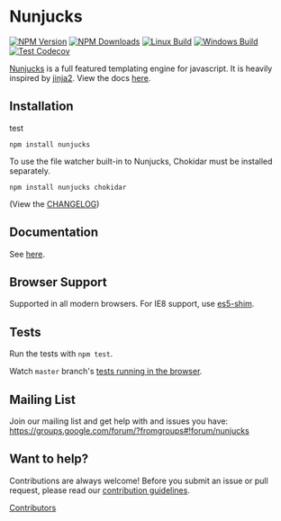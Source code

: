 # Nunjucks

[![NPM Version][npm-image]][npm-url]
[![NPM Downloads][downloads-image]][downloads-url]
[![Linux Build][github-actions-image]][github-actions-url]
[![Windows Build][appveyor-image]][appveyor-url]
[![Test Codecov][codecov-image]][codecov-url]

[Nunjucks](https://mozilla.github.io/nunjucks/) is a full featured
templating engine for javascript. It is heavily inspired by
[jinja2](http://jinja.pocoo.org/). View the docs
[here](https://mozilla.github.io/nunjucks/).

## Installation
test

`npm install nunjucks`

To use the file watcher built-in to Nunjucks, Chokidar must be installed separately.

`npm install nunjucks chokidar`

(View the [CHANGELOG](https://github.com/mozilla/nunjucks/releases))

## Documentation

See [here](https://mozilla.github.io/nunjucks/).

## Browser Support

Supported in all modern browsers. For IE8 support, use [es5-shim](https://github.com/es-shims/es5-shim).

## Tests

Run the tests with `npm test`.

Watch `master` branch's [tests running in the browser](https://mozilla.github.io/nunjucks/files/tests/browser/).

## Mailing List

Join our mailing list and get help with and issues you have:
https://groups.google.com/forum/?fromgroups#!forum/nunjucks

## Want to help?

Contributions are always welcome! Before you submit an issue or pull request, please read our [contribution guidelines](CONTRIBUTING.md).

[Contributors](https://github.com/mozilla/nunjucks/graphs/contributors)

[npm-image]: https://img.shields.io/npm/v/nunjucks.svg
[npm-url]: https://npmjs.org/package/nunjucks
[downloads-image]: https://img.shields.io/npm/dm/nunjucks.svg
[downloads-url]: https://npmjs.org/package/nunjucks
[github-actions-image]: https://img.shields.io/github/workflow/status/mozilla/nunjucks/Tests/master.svg?label=linux
[github-actions-url]: https://github.com/mozilla/nunjucks/actions
[appveyor-image]: https://img.shields.io/appveyor/ci/fdintino/nunjucks/master.svg?label=windows
[appveyor-url]: https://ci.appveyor.com/project/fdintino/nunjucks
[codecov-image]: https://img.shields.io/codecov/c/gh/mozilla/nunjucks.svg
[codecov-url]: https://codecov.io/gh/mozilla/nunjucks/branch/master
